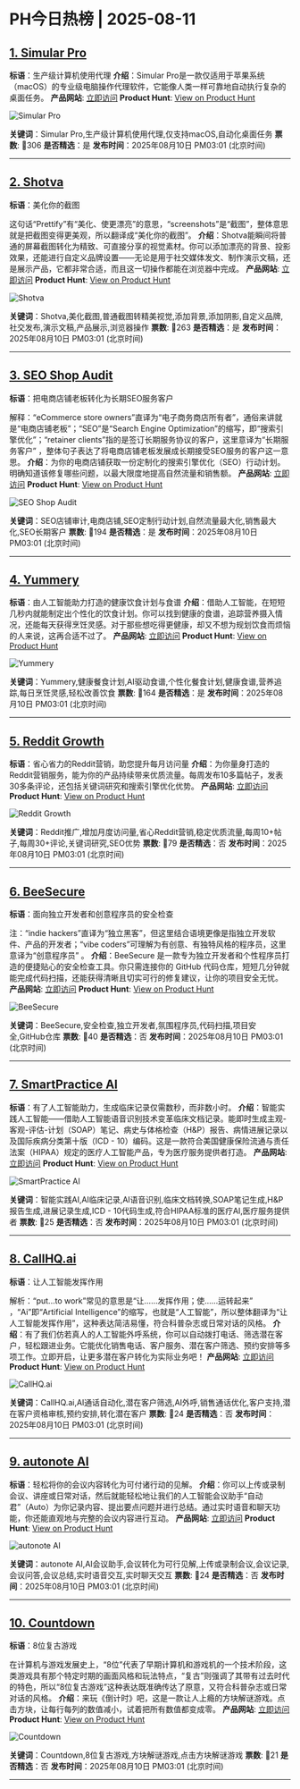 # PH今日热榜 | 2025-08-11

## [1. Simular Pro](https://www.producthunt.com/products/simular?utm_campaign=producthunt-api&utm_medium=api-v2&utm_source=Application%3A+dev+%28ID%3A+189358%29)
**标语**：生产级计算机使用代理
**介绍**：Simular Pro是一款仅适用于苹果系统（macOS）的专业级电脑操作代理软件，它能像人类一样可靠地自动执行复杂的桌面任务。
**产品网站**: [立即访问](https://www.producthunt.com/r/773VZDK5XCTFW4?utm_campaign=producthunt-api&utm_medium=api-v2&utm_source=Application%3A+dev+%28ID%3A+189358%29)
**Product Hunt**: [View on Product Hunt](https://www.producthunt.com/products/simular?utm_campaign=producthunt-api&utm_medium=api-v2&utm_source=Application%3A+dev+%28ID%3A+189358%29)

![Simular Pro](https://ph-files.imgix.net/92eb7512-6fdb-4ec7-97ab-5d7d12534239.png?auto=format)

**关键词**：Simular Pro,生产级计算机使用代理,仅支持macOS,自动化桌面任务
**票数**: 🔺306
**是否精选**：是
**发布时间**：2025年08月10日 PM03:01 (北京时间)

---

## [2. Shotva](https://www.producthunt.com/products/shotva?utm_campaign=producthunt-api&utm_medium=api-v2&utm_source=Application%3A+dev+%28ID%3A+189358%29)
**标语**：美化你的截图

这句话“Prettify”有“美化、使更漂亮”的意思，“screenshots”是“截图”，整体意思就是把截图变得更美观，所以翻译成“美化你的截图”。
**介绍**：Shotva能瞬间将普通的屏幕截图转化为精致、可直接分享的视觉素材。你可以添加漂亮的背景、投影效果，还能进行自定义品牌设置——无论是用于社交媒体发文、制作演示文稿，还是展示产品，它都非常合适，而且这一切操作都能在浏览器中完成。
**产品网站**: [立即访问](https://www.producthunt.com/r/XADRAU7SUGQVVP?utm_campaign=producthunt-api&utm_medium=api-v2&utm_source=Application%3A+dev+%28ID%3A+189358%29)
**Product Hunt**: [View on Product Hunt](https://www.producthunt.com/products/shotva?utm_campaign=producthunt-api&utm_medium=api-v2&utm_source=Application%3A+dev+%28ID%3A+189358%29)

![Shotva](https://ph-files.imgix.net/8d145342-da0e-4843-970a-6785b636e092.png?auto=format)

**关键词**：Shotva,美化截图,普通截图转精美视觉,添加背景,添加阴影,自定义品牌,社交发布,演示文稿,产品展示,浏览器操作
**票数**: 🔺263
**是否精选**：是
**发布时间**：2025年08月10日 PM03:01 (北京时间)

---

## [3. SEO Shop Audit](https://www.producthunt.com/products/seo-shop-audit?utm_campaign=producthunt-api&utm_medium=api-v2&utm_source=Application%3A+dev+%28ID%3A+189358%29)
**标语**：把电商店铺老板转化为长期SEO服务客户

解释：“eCommerce store owners”直译为“电子商务商店所有者”，通俗来讲就是“电商店铺老板”；“SEO”是“Search Engine Optimization”的缩写，即“搜索引擎优化”；“retainer clients”指的是签订长期服务协议的客户，这里意译为“长期服务客户” ，整体句子表达了将电商店铺老板发展成长期接受SEO服务的客户这一意思。
**介绍**：为你的电商店铺获取一份定制化的搜索引擎优化（SEO）行动计划。明确知道该修复哪些问题，以最大限度地提高自然流量和销售额。
**产品网站**: [立即访问](https://www.producthunt.com/r/P45EQGH67QEVLY?utm_campaign=producthunt-api&utm_medium=api-v2&utm_source=Application%3A+dev+%28ID%3A+189358%29)
**Product Hunt**: [View on Product Hunt](https://www.producthunt.com/products/seo-shop-audit?utm_campaign=producthunt-api&utm_medium=api-v2&utm_source=Application%3A+dev+%28ID%3A+189358%29)

![SEO Shop Audit](https://ph-files.imgix.net/07ee6418-aa1b-4ad7-a69c-b18d6d649a65.png?auto=format)

**关键词**：SEO店铺审计,电商店铺,SEO定制行动计划,自然流量最大化,销售最大化,SEO长期客户
**票数**: 🔺194
**是否精选**：是
**发布时间**：2025年08月10日 PM03:01 (北京时间)

---

## [4. Yummery](https://www.producthunt.com/products/ai-meal-planner-recipes?utm_campaign=producthunt-api&utm_medium=api-v2&utm_source=Application%3A+dev+%28ID%3A+189358%29)
**标语**：由人工智能助力打造的健康饮食计划与食谱
**介绍**：借助人工智能，在短短几秒内就能制定出个性化的饮食计划。你可以找到健康的食谱，追踪营养摄入情况，还能每天获得烹饪灵感。对于那些想吃得更健康，却又不想为规划饮食而烦恼的人来说，这再合适不过了。
**产品网站**: [立即访问](https://www.producthunt.com/r/KVJZMTJLZT7XW3?utm_campaign=producthunt-api&utm_medium=api-v2&utm_source=Application%3A+dev+%28ID%3A+189358%29)
**Product Hunt**: [View on Product Hunt](https://www.producthunt.com/products/ai-meal-planner-recipes?utm_campaign=producthunt-api&utm_medium=api-v2&utm_source=Application%3A+dev+%28ID%3A+189358%29)

![Yummery](https://ph-files.imgix.net/9d7271ec-c7fe-4d69-b507-df9c89141d4c.jpeg?auto=format)

**关键词**：Yummery,健康餐食计划,AI驱动食谱,个性化餐食计划,健康食谱,营养追踪,每日烹饪灵感,轻松改善饮食
**票数**: 🔺164
**是否精选**：是
**发布时间**：2025年08月10日 PM03:01 (北京时间)

---

## [5. Reddit Growth](https://www.producthunt.com/products/reddit-growth?utm_campaign=producthunt-api&utm_medium=api-v2&utm_source=Application%3A+dev+%28ID%3A+189358%29)
**标语**：省心省力的Reddit营销，助您提升每月访问量
**介绍**：为你量身打造的Reddit营销服务，能为你的产品持续带来优质流量。每周发布10多篇帖子，发表30多条评论，还包括关键词研究和搜索引擎优化优势。
**产品网站**: [立即访问](https://www.producthunt.com/r/CMCAEO6SQ2Y5MX?utm_campaign=producthunt-api&utm_medium=api-v2&utm_source=Application%3A+dev+%28ID%3A+189358%29)
**Product Hunt**: [View on Product Hunt](https://www.producthunt.com/products/reddit-growth?utm_campaign=producthunt-api&utm_medium=api-v2&utm_source=Application%3A+dev+%28ID%3A+189358%29)

![Reddit Growth](https://ph-files.imgix.net/f385f18f-fa2b-4ed3-be28-898a9065587e.png?auto=format)

**关键词**：Reddit推广,增加月度访问量,省心Reddit营销,稳定优质流量,每周10+帖子,每周30+评论,关键词研究,SEO优势
**票数**: 🔺79
**是否精选**：否
**发布时间**：2025年08月10日 PM03:01 (北京时间)

---

## [6. BeeSecure](https://www.producthunt.com/products/beesecure?utm_campaign=producthunt-api&utm_medium=api-v2&utm_source=Application%3A+dev+%28ID%3A+189358%29)
**标语**：面向独立开发者和创意程序员的安全检查

注：“indie hackers”直译为“独立黑客”，但这里结合语境更像是指独立开发软件、产品的开发者；“vibe coders”可理解为有创意、有独特风格的程序员，这里意译为“创意程序员” 。
**介绍**：BeeSecure 是一款专为独立开发者和个性程序员打造的便捷贴心的安全检查工具。你只需连接你的 GitHub 代码仓库，短短几分钟就能完成代码扫描，还能获得清晰且切实可行的修复建议，让你的项目安全无忧。
**产品网站**: [立即访问](https://www.producthunt.com/r/HWNQQGJBILBKRH?utm_campaign=producthunt-api&utm_medium=api-v2&utm_source=Application%3A+dev+%28ID%3A+189358%29)
**Product Hunt**: [View on Product Hunt](https://www.producthunt.com/products/beesecure?utm_campaign=producthunt-api&utm_medium=api-v2&utm_source=Application%3A+dev+%28ID%3A+189358%29)

![BeeSecure](https://ph-files.imgix.net/9fdb3bcc-39b3-4561-98e8-d6cdedc8ff41.jpeg?auto=format)

**关键词**：BeeSecure,安全检查,独立开发者,氛围程序员,代码扫描,项目安全,GitHub仓库
**票数**: 🔺40
**是否精选**：否
**发布时间**：2025年08月10日 PM03:01 (北京时间)

---

## [7. SmartPractice AI](https://www.producthunt.com/products/smartpractice-ai?utm_campaign=producthunt-api&utm_medium=api-v2&utm_source=Application%3A+dev+%28ID%3A+189358%29)
**标语**：有了人工智能助力，生成临床记录仅需数秒，而非数小时。
**介绍**：智能实践人工智能——借助人工智能语音识别技术变革临床文档记录。能即时生成主观-客观-评估-计划（SOAP）笔记、病史与体格检查（H&P）报告、病情进展记录以及国际疾病分类第十版（ICD - 10）编码。这是一款符合美国健康保险流通与责任法案（HIPAA）规定的医疗人工智能产品，专为医疗服务提供者打造。
**产品网站**: [立即访问](https://www.producthunt.com/r/JKXKCQQV5QJVSV?utm_campaign=producthunt-api&utm_medium=api-v2&utm_source=Application%3A+dev+%28ID%3A+189358%29)
**Product Hunt**: [View on Product Hunt](https://www.producthunt.com/products/smartpractice-ai?utm_campaign=producthunt-api&utm_medium=api-v2&utm_source=Application%3A+dev+%28ID%3A+189358%29)

![SmartPractice AI](https://ph-files.imgix.net/c5d28dbb-e43f-44e9-8ba1-d5e9edf69430.jpeg?auto=format)

**关键词**：智能实践AI,AI临床记录,AI语音识别,临床文档转换,SOAP笔记生成,H&P报告生成,进展记录生成,ICD - 10代码生成,符合HIPAA标准的医疗AI,医疗服务提供者
**票数**: 🔺25
**是否精选**：否
**发布时间**：2025年08月10日 PM03:01 (北京时间)

---

## [8. CallHQ.ai](https://www.producthunt.com/products/callhq-ai?utm_campaign=producthunt-api&utm_medium=api-v2&utm_source=Application%3A+dev+%28ID%3A+189358%29)
**标语**：让人工智能发挥作用

解析：“put...to work”常见的意思是“让……发挥作用；使……运转起来” ，“Ai”即“Artificial Intelligence”的缩写，也就是“人工智能”，所以整体翻译为“让人工智能发挥作用”，这种表达简洁易懂，符合科普杂志或日常对话的风格。
**介绍**：有了我们仿若真人的人工智能外呼系统，你可以自动拨打电话、筛选潜在客户，轻松跟进业务。它能优化销售电话、客户服务、潜在客户筛选、预约安排等多项工作。立即开启，让更多潜在客户转化为实际业务吧！
**产品网站**: [立即访问](https://www.producthunt.com/r/NISJZZLCEUIXNH?utm_campaign=producthunt-api&utm_medium=api-v2&utm_source=Application%3A+dev+%28ID%3A+189358%29)
**Product Hunt**: [View on Product Hunt](https://www.producthunt.com/products/callhq-ai?utm_campaign=producthunt-api&utm_medium=api-v2&utm_source=Application%3A+dev+%28ID%3A+189358%29)

![CallHQ.ai](https://ph-files.imgix.net/5abaf54c-2a3a-46d0-8d72-84b41cfe3537.png?auto=format)

**关键词**：CallHQ.ai,AI通话自动化,潜在客户筛选,AI外呼,销售通话优化,客户支持,潜在客户资格审核,预约安排,转化潜在客户
**票数**: 🔺24
**是否精选**：否
**发布时间**：2025年08月10日 PM03:01 (北京时间)

---

## [9. autonote AI ](https://www.producthunt.com/products/autonote-ai?utm_campaign=producthunt-api&utm_medium=api-v2&utm_source=Application%3A+dev+%28ID%3A+189358%29)
**标语**：轻松将你的会议内容转化为可付诸行动的见解。
**介绍**：你可以上传或录制会议、讲座或日常对话，然后就能轻松地让我们的人工智能会议助手“自动君”（Auto）为你记录内容、提出要点问题并进行总结。通过实时语音和聊天功能，你还能直观地与完整的会议内容进行互动。
**产品网站**: [立即访问](https://www.producthunt.com/r/6EJQFSSIAVONES?utm_campaign=producthunt-api&utm_medium=api-v2&utm_source=Application%3A+dev+%28ID%3A+189358%29)
**Product Hunt**: [View on Product Hunt](https://www.producthunt.com/products/autonote-ai?utm_campaign=producthunt-api&utm_medium=api-v2&utm_source=Application%3A+dev+%28ID%3A+189358%29)

![autonote AI ](https://ph-files.imgix.net/0012de5a-ecdf-4b51-83c6-f8b2de8d0183.gif?auto=format)

**关键词**：autonote AI,AI会议助手,会议转化为可行见解,上传或录制会议,会议记录,会议问答,会议总结,实时语音交互,实时聊天交互
**票数**: 🔺24
**是否精选**：否
**发布时间**：2025年08月10日 PM03:01 (北京时间)

---

## [10. Countdown](https://www.producthunt.com/products/countdown-5?utm_campaign=producthunt-api&utm_medium=api-v2&utm_source=Application%3A+dev+%28ID%3A+189358%29)
**标语**：8位复古游戏

在计算机与游戏发展史上，“8位”代表了早期计算机和游戏机的一个技术阶段，这类游戏具有那个特定时期的画面风格和玩法特点，“复古”则强调了其带有过去时代的特色，所以“8位复古游戏”这种表达既准确传达了原意，又符合科普杂志或日常对话的风格。
**介绍**：来玩《倒计时》吧，这是一款让人上瘾的方块解谜游戏。点击方块，让每行每列的数值减小，试着把所有数值都变成零。
**产品网站**: [立即访问](https://www.producthunt.com/r/MLA7PFIK3IEGQS?utm_campaign=producthunt-api&utm_medium=api-v2&utm_source=Application%3A+dev+%28ID%3A+189358%29)
**Product Hunt**: [View on Product Hunt](https://www.producthunt.com/products/countdown-5?utm_campaign=producthunt-api&utm_medium=api-v2&utm_source=Application%3A+dev+%28ID%3A+189358%29)

![Countdown](https://ph-files.imgix.net/0be71f9c-f578-4f2b-848d-25a501c88147.png?auto=format)

**关键词**：Countdown,8位复古游戏,方块解谜游戏,点击方块解谜游戏
**票数**: 🔺21
**是否精选**：否
**发布时间**：2025年08月10日 PM03:01 (北京时间)

---

